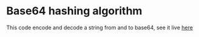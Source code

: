 # Base64 hashing algorithm

This code encode and decode a string from and to base64, see it live [here](https://github.com/gabrieleboccarusso/base64)
